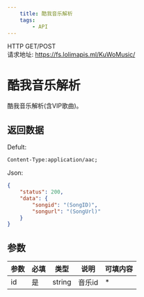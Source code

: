 ```yaml
---
    title: 酷我音乐解析
    tags:
        - API
---
```

<span class="http">HTTP GET/POST</span>  
请求地址: https://fs.lolimapis.ml/KuWoMusic/

# 酷我音乐解析
酷我音乐解析(含VIP歌曲)。

## 返回数据
Defult:
```
Content-Type:application/aac;
```
Json:
```json
{
    "status": 200,
    "data": {
        "songid": "(SongID)",
        "songurl": "(SongUrl)"
    }
}
```

## 参数
| 参数 | 必填 | 类型 | 说明 | 可填内容 |
| --- | --- | --- | --- | --- |
| id | 是 | string | 音乐id | * |

<script async src="https://pagead2.googlesyndication.com/pagead/js/adsbygoogle.js?client=ca-pub-3270219743311431" crossorigin="anonymous"></script>